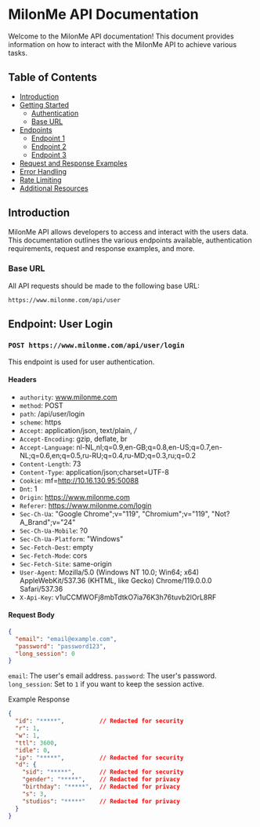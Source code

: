 # MilonMe API Documentation

Welcome to the MilonMe API documentation! This document provides information on how to interact with the MilonMe API to achieve various tasks.

## Table of Contents
- [Introduction](#introduction)
- [Getting Started](#getting-started)
  - [Authentication](#authentication)
  - [Base URL](#base-url)
- [Endpoints](#endpoints)
  - [Endpoint 1](#endpoint-1)
  - [Endpoint 2](#endpoint-2)
  - [Endpoint 3](#endpoint-3)
- [Request and Response Examples](#request-and-response-examples)
- [Error Handling](#error-handling)
- [Rate Limiting](#rate-limiting)
- [Additional Resources](#additional-resources)

## Introduction
MilonMe API allows developers to access and interact with the users data. This documentation outlines the various endpoints available, authentication requirements, request and response examples, and more.

### Base URL
All API requests should be made to the following base URL:
```
https://www.milonme.com/api/user
```

## Endpoint: User Login
### `POST https://www.milonme.com/api/user/login`
This endpoint is used for user authentication.

#### Headers

- `authority`: www.milonme.com
- `method`: POST
- `path`: /api/user/login
- `scheme`: https
- `Accept`: application/json, text/plain, */*
- `Accept-Encoding`: gzip, deflate, br
- `Accept-Language`: nl-NL,nl;q=0.9,en-GB;q=0.8,en-US;q=0.7,en-NL;q=0.6,en;q=0.5,ru-RU;q=0.4,ru-MD;q=0.3,ru;q=0.2
- `Content-Length`: 73
- `Content-Type`: application/json;charset=UTF-8
- `Cookie`: mf=http://10.16.130.95:50088
- `Dnt`: 1
- `Origin`: https://www.milonme.com
- `Referer`: https://www.milonme.com/login
- `Sec-Ch-Ua`: "Google Chrome";v="119", "Chromium";v="119", "Not?A_Brand";v="24"
- `Sec-Ch-Ua-Mobile`: ?0
- `Sec-Ch-Ua-Platform`: "Windows"
- `Sec-Fetch-Dest`: empty
- `Sec-Fetch-Mode`: cors
- `Sec-Fetch-Site`: same-origin
- `User-Agent`: Mozilla/5.0 (Windows NT 10.0; Win64; x64) AppleWebKit/537.36 (KHTML, like Gecko) Chrome/119.0.0.0 Safari/537.36
- `X-Api-Key`: v1uCCMWOFj8mbTdtkO7ia76K3h76tuvb2lOrL8RF

#### Request Body

```json
{
  "email": "email@example.com",
  "password": "password123",
  "long_session": 0
}
```

`email`: The user's email address.
`password`: The user's password.
`long_session`: Set to `1` if you want to keep the session active.

Example Response
```json
{
  "id": "*****",          // Redacted for security
  "r": 1,
  "w": 1,
  "ttl": 3600,
  "idle": 0,
  "ip": "*****",          // Redacted for security
  "d": {
    "sid": "*****",       // Redacted for security
    "gender": "*****",    // Redacted for privacy
    "birthday": "*****",  // Redacted for privacy
    "s": 3,
    "studios": "*****"    // Redacted for privacy
  }
}
```



